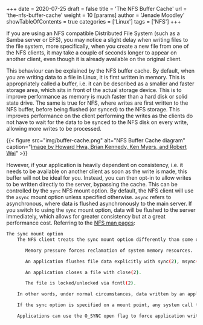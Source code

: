 +++
date = 2020-07-25
draft = false
title = 'The NFS Buffer Cache'
url = 'the-nfs-buffer-cache'
weight = 10
[params]
  author = 'Jenade Moodley'
showTableOfContents = true
categories = ['Linux']
tags = ['NFS']
+++


If you are using an NFS compatible Distributed File System (such as a Samba server or EFS), you may notice a slight delay when writing files to the file system, more specifically, when you create a new file from one of the NFS clients, it may take a couple of seconds longer to appear on another client, even though it is already available on the original client.


This behaviour can be explained by the NFS buffer cache. By default, when you are writing data to a file in Linux, it is first written in memory. This is appropriately called a buffer, i.e. it can be described as a smaller and faster storage area, which sits in front of the actual storage device. This is to improve performance as memory is much faster than a hard disk or solid state drive. The same is true for NFS, where writes are first written to the NFS buffer, before being flushed (or synced) to the NFS storage. This improves performance on the client performing the writes as the clients do not have to wait for the data to be synced to the NFS disk on every write, allowing more writes to be processed.

{{< figure
    src="img/buffer-cache.png"
    alt="NFS Buffer Cache diagram"
    caption="[Image by Howard Hwa, Brian Kennedy, Ken Myers, and Robert Wei](https://read.seas.harvard.edu/~kohler/class/05f-osp/notes/lec18.html)"
    >}}

However, if your application is heavily dependent on consistency, i.e. it needs to be available on another client as soon as the write is made, this buffer will not be ideal for you. Instead, you can then opt-in to allow writes to be written directly to the server, bypassing the cache. This can be controlled by the `sync` NFS mount option. By default, the NFS client will use the `async` mount option unless specified otherwise. `async` refers to asynchronous, where data is flushed asynchronously to the main server. If you switch to using the `sync` mount option, data will be flushed to the server immediately, which allows for greater consistency but at a great performance cost. Referring to the [NFS man pages](https://linux.die.net/man/5/nfs):


<style>
code { text-wrap: wrap; }
}
</style>
```bash {class="my-class" id="my-codeblock" tabWidth=2}
The sync mount option
    The NFS client treats the sync mount option differently than some other file systems (refer to mount(8) for a description of the generic sync and async mount options). If neither sync nor async is specified (or if the async option is specified), the NFS client delays sending application writes to the server until any of these events occur:

       Memory pressure forces reclamation of system memory resources.

       An application flushes file data explicitly with sync(2), msync(2), or fsync(3).

       An application closes a file with close(2).

       The file is locked/unlocked via fcntl(2).

    In other words, under normal circumstances, data written by an application may not immediately appear on the server that hosts the file.

    If the sync option is specified on a mount point, any system call that writes data to files on that mount point causes that data to be flushed to the server before the system call returns control to user space. This provides greater data cache coherence among clients, but at a significant performance cost.

    Applications can use the O_SYNC open flag to force application writes to individual files to go to the server immediately without the use of the sync mount option.
```
